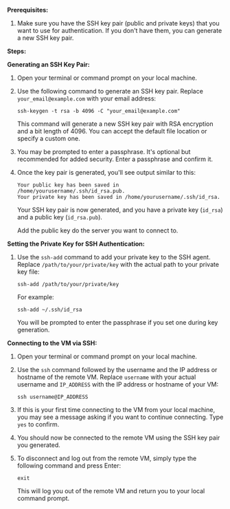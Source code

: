 **Prerequisites:**
1. Make sure you have the SSH key pair (public and private keys) that you want to use for authentication. If you don't have them, you can generate a new SSH key pair.

**Steps:**

**Generating an SSH Key Pair:**

1. Open your terminal or command prompt on your local machine.

2. Use the following command to generate an SSH key pair. Replace `your_email@example.com` with your email address:

   ```
   ssh-keygen -t rsa -b 4096 -C "your_email@example.com"
   ```

   This command will generate a new SSH key pair with RSA encryption and a bit length of 4096. You can accept the default file location or specify a custom one.

3. You may be prompted to enter a passphrase. It's optional but recommended for added security. Enter a passphrase and confirm it.

4. Once the key pair is generated, you'll see output similar to this:

   ```
   Your public key has been saved in /home/yourusername/.ssh/id_rsa.pub.
   Your private key has been saved in /home/yourusername/.ssh/id_rsa.
   ```

   Your SSH key pair is now generated, and you have a private key (`id_rsa`) and a public key (`id_rsa.pub`).

   Add the public key do the server you want to connect to.

**Setting the Private Key for SSH Authentication:**

1. Use the `ssh-add` command to add your private key to the SSH agent. Replace `/path/to/your/private/key` with the actual path to your private key file:

   ```
   ssh-add /path/to/your/private/key
   ```

   For example:

   ```
   ssh-add ~/.ssh/id_rsa
   ```

   You will be prompted to enter the passphrase if you set one during key generation.

**Connecting to the VM via SSH:**

1. Open your terminal or command prompt on your local machine.

2. Use the `ssh` command followed by the username and the IP address or hostname of the remote VM. Replace `username` with your actual username and `IP_ADDRESS` with the IP address or hostname of your VM:

   ```
   ssh username@IP_ADDRESS
   ```

3. If this is your first time connecting to the VM from your local machine, you may see a message asking if you want to continue connecting. Type `yes` to confirm.

4. You should now be connected to the remote VM using the SSH key pair you generated.

5. To disconnect and log out from the remote VM, simply type the following command and press Enter:

   ```
   exit
   ```

   This will log you out of the remote VM and return you to your local command prompt.

